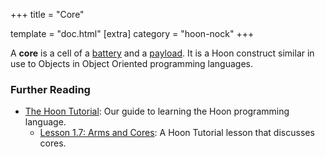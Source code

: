 +++
title = "Core"

template = "doc.html"
[extra]
category = "hoon-nock"
+++

A **core** is a cell of a [battery](../battery) and a [payload](../payload). It is a Hoon construct similar in use to Objects in Object Oriented programming languages.

### Further Reading

- [The Hoon Tutorial](/docs/hoon/hoon-school/_index): Our guide to learning the Hoon programming language.
  - [Lesson 1.7: Arms and Cores](/docs/hoon/hoon-school/arms-and-cores): A Hoon Tutorial lesson that discusses cores.
